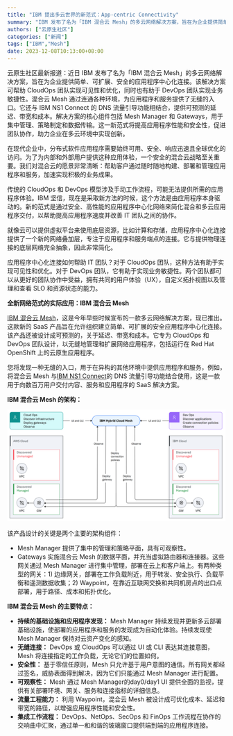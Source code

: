```yaml
---
title: "IBM 提出多云世界的新范式：App-centric Connectivity"
summary: "IBM 发布了名为「IBM 混合云 Mesh」的多云网络解决方案，旨在为企业提供简单、可扩展、安全的应用程序中心化连接。该解决方案可帮助 CloudOps 团队实现可见性和优化，同时也有助于 DevOps 团队实现业务敏捷性。混合云 Mesh 通过连通各种环境，为应用程序和服务提供了无缝的入口。它还与 IBM NS1 Connect 的 DNS 流量引导功能相结合，提供可预测的延迟、带宽和成本。解决方案的核心组件包括 Mesh Manager 和 Gateways，用于集中管理、策略制定和数据传输。这一新范式将提高应用程序性能和安全性，促进团队协作，助力企业在多云环境中实现创新。"
authors: ["云原生社区"]
categories: ["新闻"]
tags: ["IBM","Mesh"]
date: 2023-12-08T10:13:00+08:00
---
```


云原生社区最新报道：近日 IBM 发布了名为「IBM 混合云 Mesh」的多云网络解决方案，旨在为企业提供简单、可扩展、安全的应用程序中心化连接。该解决方案可帮助 CloudOps 团队实现可见性和优化，同时也有助于 DevOps 团队实现业务敏捷性。混合云 Mesh 通过连通各种环境，为应用程序和服务提供了无缝的入口。它还与 IBM NS1 Connect 的 DNS 流量引导功能相结合，提供可预测的延迟、带宽和成本。解决方案的核心组件包括 Mesh Manager 和 Gateways，用于集中管理、策略制定和数据传输。这一新范式将提高应用程序性能和安全性，促进团队协作，助力企业在多云环境中实现创新。

在现代企业中，分布式软件应用程序需要始终可用、安全、响应迅速且全球优化的访问。为了为内部和外部用户提供这种应用体验，一个安全的混合云战略至关重要。我们对混合云的愿景非常清晰：帮助客户通过随时随地构建、部署和管理应用程序和服务，加速实现积极的业务成果。

传统的 CloudOps 和 DevOps 模型涉及手动工作流程，可能无法提供所需的应用程序体验。IBM 坚信，现在是采取新方法的时候，这个方法是由应用程序本身驱动的。新的范式是通过安全、高性能的应用程序中心化网络来简化混合和多云应用程序交付，以帮助提高应用程序速度并改善 IT 团队之间的协作。

就像云可以提供虚拟平台来使用底层资源，比如计算和存储，应用程序中心化连接提供了一个新的网络叠加层，专注于应用程序和服务端点的连接。它与提供物理连接的底层网络完全抽象，因此非常简化。

应用程序中心化连接如何帮助 IT 团队？对于 CloudOps 团队，这种方法有助于实现可见性和优化。对于 DevOps 团队，它有助于实现业务敏捷性。两个团队都可以从更好的团队协作中受益，拥有共同的用户体验（UX），自定义拓扑视图以及管理和查看 SLO 和资源状态的能力。

**全新网络范式的实际应用：IBM 混合云 Mesh**

[IBM 混合云 Mesh](https://www.ibm.com/products/hybrid-cloud-mesh)，这是今年早些时候宣布的一款多云网络解决方案，现已推出。这款新的 SaaS 产品旨在允许组织建立简单、可扩展的安全应用程序中心化连接。该产品还被设计成可预测的，关于延迟、带宽和成本。它专为 CloudOps 和 DevOps 团队设计，以无缝地管理和扩展网络应用程序，包括运行在 Red Hat OpenShift 上的云原生应用程序。

您将发现一种无缝的入口，用于在异构的其他环境中提供应用程序和服务，例如，将混合云 Mesh 与[IBM NS1 Connect](https://www.ibm.com/products/ns1-connect)的 DNS 流量引导功能结合使用，这是一款用于向数百万用户交付内容、服务和应用程序的 SaaS 解决方案。

**IBM 混合云 Mesh 的架构：**

![IBM Hybrid Cloud Mesh 架构](image-20231208122302863.png)

该产品设计的关键是两个主要的架构组件：

- Mesh Manager 提供了集中的管理和策略平面，具有可观察性。
- Gateways 实施混合云 Mesh 的数据平面，并充当虚拟路由器和连接器。这些网关通过 Mesh Manager 进行集中管理，部署在云上和客户端上。有两种类型的网关：1) 边缘网关，部署在工作负载附近，用于转发、安全执行、负载平衡和遥测数据收集；2) Waypoint，在靠近互联网交换和共同机房点的出口点部署，用于路径、成本和拓扑优化。

**IBM 混合云 Mesh 的主要特点：**

- **持续的基础设施和应用程序发现：** Mesh Manager 持续发现并更新多云部署基础设施，使部署的应用程序和服务的发现成为自动化体验。持续发现使 Mesh Manager 保持对云资产变化的感知。
- **无缝连接：** DevOps 或 CloudOps 可以通过 UI 或 CLI 表达其连接意图，Mesh 将连接指定的工作负载，无论它们的位置如何。
- **安全性：** 基于零信任原则，Mesh 只允许基于用户意图的通信。所有网关都经过签名，威胁表面得到解决，因为它们只能通过 Mesh Manager 进行配置。
- **可观察性：** Mesh 通过 Mesh Manager的day0/day1 UI 提供全面的监视，提供有关部署环境、网关、服务和连接指标的详细信息。
- **流量工程能力：** 利用 Waypoint，混合云 Mesh 被设计成可优化成本、延迟和带宽的路径，以增强应用程序性能和安全性。
- **集成工作流程：** DevOps、NetOps、SecOps 和 FinOps 工作流程在协作的交响曲中汇聚，通过单一和和谐的玻璃窗口提供端到端的应用程序连接。

